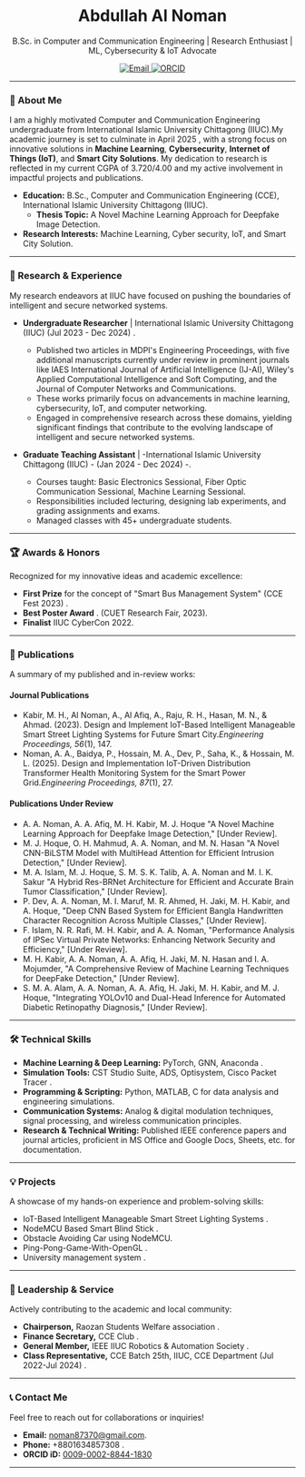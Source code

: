 <div align="center">
  
  <h1>Abdullah Al Noman</h1>
  <p>B.Sc. in Computer and Communication Engineering | Research Enthusiast | ML, Cybersecurity & IoT Advocate</p>

  <p>
    <a href="mailto:noman87370@gmail.com">
      <img src="https://img.shields.io/badge/Email-D14836?style=for-the-badge&logo=gmail&logoColor=white" alt="Email">
    </a>
    <a href="https://orcid.org/0009-0002-8844-1830" target="_blank">
      <img src="https://img.shields.io/badge/ORCID-A6CE39?style=for-the-badge&logo=orcid&logoColor=white" alt="ORCID">
    </a>
    </p>
</div>

---

### 🚀 About Me

I am a highly motivated Computer and Communication Engineering undergraduate from International Islamic University Chittagong (IIUC).My academic journey is set to culminate in April 2025 , with a strong focus on innovative solutions in **Machine Learning**, **Cybersecurity**, **Internet of Things (IoT)**, and **Smart City Solutions**. My dedication to research is reflected in my current CGPA of 3.720/4.00  and my active involvement in impactful projects and publications.

- **Education:** B.Sc., Computer and Communication Engineering (CCE), International Islamic University Chittagong (IIUC).
  - **Thesis Topic:** A Novel Machine Learning Approach for Deepfake Image Detection.
- **Research Interests:** Machine Learning, Cyber security, IoT, and Smart City Solution.

---

### 🔬 Research & Experience

My research endeavors at IIUC have focused on pushing the boundaries of intelligent and secure networked systems.

* **Undergraduate Researcher** | International Islamic University Chittagong (IIUC)  (Jul 2023 - Dec 2024) .
    * Published two articles in MDPI's Engineering Proceedings, with five additional manuscripts currently under review in prominent journals like IAES International Journal of Artificial Intelligence (IJ-AI), Wiley's Applied Computational Intelligence and Soft Computing, and the Journal of Computer Networks and Communications.
    * These works primarily focus on advancements in machine learning, cybersecurity, IoT, and computer networking.
    * Engaged in comprehensive research across these domains, yielding significant findings that contribute to the evolving landscape of intelligent and secure networked systems.

* **Graduate Teaching Assistant** | -International Islamic University Chittagong (IIUC) - (Jan 2024 - Dec 2024) -.
    * Courses taught: Basic Electronics Sessional, Fiber Optic Communication Sessional, Machine Learning Sessional.
    * Responsibilities included lecturing, designing lab experiments, and grading assignments and exams.
    * Managed classes with 45+ undergraduate students.

---

### 🏆 Awards & Honors

Recognized for my innovative ideas and academic excellence:

* **First Prize** for the concept of "Smart Bus Management System"  (CCE Fest 2023) .
* **Best Poster Award** . (CUET Research Fair, 2023).
* **Finalist** IIUC CyberCon 2022.

---

### 📝 Publications

A summary of my published and in-review works:

#### Journal Publications

* Kabir, M. H., Al Noman, A., Al Afiq, A., Raju, R. H., Hasan, M. N., & Ahmad. (2023). Design and Implement IoT-Based Intelligent Manageable Smart Street Lighting Systems for Future Smart City.*Engineering Proceedings, 56*(1), 147. 
* Noman, A. A., Baidya, P., Hossain, M. A., Dev, P., Saha, K., & Hossain, M. L. (2025). Design and Implementation IoT-Driven Distribution Transformer Health Monitoring System for the Smart Power Grid.*Engineering Proceedings, 87*(1), 27. 

#### Publications Under Review 

* A. A. Noman, A. A. Afiq, M. H. Kabir, M. J. Hoque "A Novel Machine Learning Approach for Deepfake Image Detection," [Under Review]. 
* M. J. Hoque, O. H. Mahmud, A. A. Noman, and M. N. Hasan "A Novel CNN-BiLSTM Model with MultiHead Attention for Efficient Intrusion Detection," [Under Review]. 
* M. A. Islam, M. J. Hoque, S. M. S. K. Talib, A. A. Noman and M. I. K. Sakur "A Hybrid Res-BRNet Architecture for Efficient and Accurate Brain Tumor Classification," [Under Review]. 
* P. Dev, A. A. Noman, M. I. Maruf, M. R. Ahmed, H. Jaki, M. H. Kabir, and A. Hoque, "Deep CNN Based System for Efficient Bangla Handwritten Character Recognition Across Multiple Classes," [Under Review].
* F. Islam, N. R. Rafi, M. H. Kabir, and A. A. Noman, "Performance Analysis of IPSec Virtual Private Networks: Enhancing Network Security and Efficiency," [Under Review].
* M. H. Kabir, A. A. Noman, A. A. Afiq, H. Jaki, M. N. Hasan and I. A. Mojumder, "A Comprehensive Review of Machine Learning Techniques for DeepFake Detection," [Under Review].
* S. M. A. Alam, A. A. Noman, A. A. Afiq, H. Jaki, M. H. Kabir, and M. J. Hoque, "Integrating YOLOv10 and Dual-Head Inference for Automated Diabetic Retinopathy Diagnosis," [Under Review].

---

### 🛠️ Technical Skills

* **Machine Learning & Deep Learning:** PyTorch, GNN, Anaconda .
* **Simulation Tools:** CST Studio Suite, ADS, Optisystem, Cisco Packet Tracer .
* **Programming & Scripting:** Python, MATLAB, C for data analysis and engineering simulations.
* **Communication Systems:** Analog & digital modulation techniques, signal processing, and wireless communication principles.
* **Research & Technical Writing:** Published IEEE conference papers and journal articles, proficient in MS Office and Google Docs, Sheets, etc. for documentation.

---

### 💡 Projects

A showcase of my hands-on experience and problem-solving skills:

* IoT-Based Intelligent Manageable Smart Street Lighting Systems .
* NodeMCU Based Smart Blind Stick .
* Obstacle Avoiding Car using NodeMCU.
* Ping-Pong-Game-With-OpenGL .
* University management system .

---

### 🤝 Leadership & Service

Actively contributing to the academic and local community:

* **Chairperson,** Raozan Students Welfare association .
* **Finance Secretary,** CCE Club .
* **General Member,** IEEE IIUC Robotics & Automation Society .
* **Class Representative,** CCE Batch 25th, IIUC, CCE Department (Jul 2022-Jul 2024) .

---

### 📞 Contact Me

Feel free to reach out for collaborations or inquiries!

* **Email:** noman87370@gmail.com.
* **Phone:** +8801634857308 .
* **ORCID iD:** [0009-0002-8844-1830](https://orcid.org/0009-0002-8844-1830)

---


